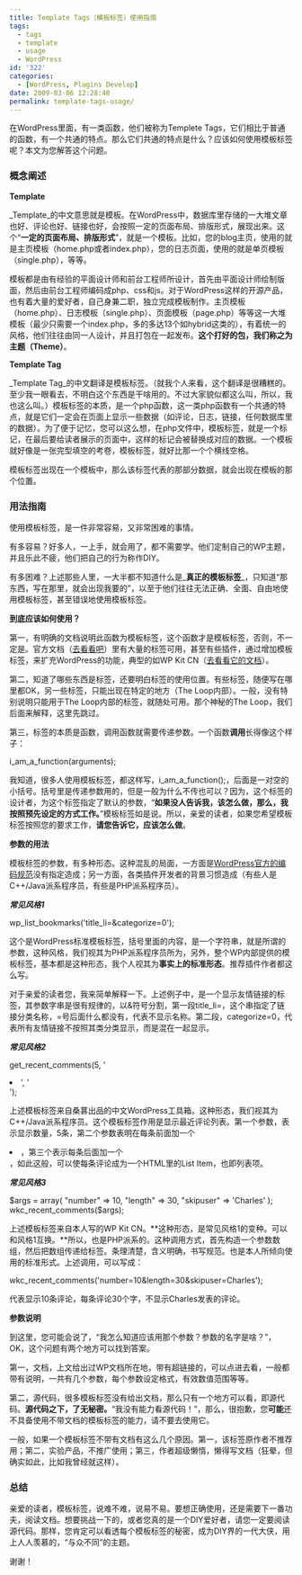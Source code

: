 ```yaml
---
title: Template Tags（模板标签）使用指南
tags:
  - tags
  - template
  - usage
  - WordPress
id: '322'
categories:
  - [WordPress, Plugins Develop]
date: 2009-03-06 12:28:40
permalink: template-tags-usage/
---
```


在WordPress里面，有一类函数，他们被称为Templete Tags，它们相比于普通的函数，有一个共通的特点。那么它们共通的特点是什么？应该如何使用模板标签呢？本文为您解答这个问题。
<!-- more -->
### 概念阐述

**Template**

_Template_的中文意思就是模板。在WordPress中，数据库里存储的一大堆文章也好、评论也好、链接也好，会按照一定的页面布局、排版形式，展现出来。这个“**一定的页面布局、排版形式**”，就是一个模板。比如，您的blog主页，使用的就是主页模板（home.php或者index.php），您的日志页面，使用的就是单页模板（single.php），等等。

模板都是由有经验的平面设计师和前台工程师所设计，首先由平面设计师绘制版面，然后由前台工程师编码成php、css和js。对于WordPress这样的开源产品，也有着大量的爱好者，自己身兼二职，独立完成模板制作。主页模板（home.php）、日志模板（single.php）、页面模板（page.php）等等这一大堆模板（最少只需要一个index.php，多的多达13个如hybrid这类的），有着统一的风格，他们往往由同一人设计，并且打包在一起发布。**这个打好的包，我们称之为主题（Theme）**。

**Template Tag**

_Template Tag_的中文翻译是模板标签。（就我个人来看，这个翻译是很糟糕的。至少我一眼看去，不明白这个东西是干啥用的。不过大家貌似都这么叫，所以，我也这么叫。）模板标签的本质，是一个php函数，这一类php函数有一个共通的特点，就是它们一定会在页面上显示一些数据（如评论，日志，链接，任何数据库里的数据）。为了便于记忆，您可以这么想，在php文件中，模板标签，就是一个标记，在最后要给读者展示的页面中，这样的标记会被替换成对应的数据。一个模板就好像是一张完型填空的考卷，模板标签，就好比那一个个横线空格。

模板标签出现在一个模板中，那么该标签代表的那部分数据，就会出现在模板的那个位置。

### 用法指南

使用模板标签，是一件非常容易，又非常困难的事情。

有多容易？好多人，一上手，就会用了，都不需要学。他们定制自己的WP主题，并且乐此不疲，他们把自己的行为称作DIY。

有多困难？上述那些人里，一大半都不知道什么是_**真正的模板标签**_，只知道“那东西，写在那里，就会出现我要的”，以至于他们往往无法正确、全面、自由地使用模板标签，甚至错误地使用模板标签。

**到底应该如何使用？**

第一，有明确的文档说明此函数为模板标签，这个函数才是模板标签，否则，不一定是。官方文档（[去看看吧](http://codex.wordpress.org/Template_Tags)）里有大量的标签可用，甚至有些插件，通过增加模板标签，来扩充WordPress的功能，典型的如WP Kit CN（[去看看它的文档](http://blog.charlestang.org/wp-kit-cn-doc)）。

第二，知道了哪些东西是标签，还要明白标签的使用位置。有些标签，随便写在哪里都OK，另一些标签，只能出现在特定的地方（The Loop内部）。一般，没有特别说明只能用于The Loop内部的标签，就随处可用。那个神秘的The Loop，我们后面来解释，这里先跳过。

第三，标签的本质是函数，调用函数就需要传递参数。一个函数****调用****长得像这个样子：

i_am_a_function(arguments);

我知道，很多人使用模板标签，都这样写，i_am_a_function();，后面是一对空的小括号。括号里是传递参数用的，但是一般为什么不传也可以？因为，这个标签的设计者，为这个标签指定了默认的参数，“**如果没人告诉我，该怎么做，那么，我按照预先设定的方式工作。**”模板标签如是说。所以，亲爱的读者，如果您希望模板标签按照您的要求工作，**请您告诉它，应该怎么做**。

**参数的用法**

模板标签的参数，有多种形态。这种混乱的局面，一方面是[WordPress官方的编码规范](http://codex.wordpress.org/WordPress_Coding_Standards)没有指定造成；另一方面，各类插件开发者的背景习惯造成（有些人是C++/Java派系程序员，有些是PHP派系程序员）。

_**常见风格1**_

wp_list_bookmarks('title_li=&categorize=0');

这个是WordPress标准模板标签，括号里面的内容，是一个字符串，就是所谓的参数，这种风格，我们视其为PHP派系程序员所为，另外，整个WP内部提供的模板标签，基本都是这种形态，我个人视其为**事实上的标准形态**。推荐插件作者都这么写。

对于亲爱的读者您，我来简单解释一下。上述例子中，是一个显示友情链接的标签，其参数字串是很有规律的，以&符号分割，第一段title_li=，这个串指定了链接分类名称，=号后面什么都没有，代表不显示名称。第二段，categorize=0，代表所有友情链接不按照其类分类显示，而是混在一起显示。

_**常见风格2**_

get_recent_comments(5, '<li> ', '</li>');

上述模板标签来自桑葚出品的中文WordPress工具箱。这种形态，我们视其为C++/Java派系程序员。这个模板标签作用是显示最近评论列表。第一个参数，表示显示数量，5条，第二个参数表明在每条前面加一个<li>，第三个表示每条后面加一个</li>，如此这般，可以使每条评论成为一个HTML里的List Item，也即列表项。

_**常见风格3**_

$args = array(
"number" => 10,
"length" => 30,
"skipuser" => 'Charles'
);
wkc_recent_comments($args);

上述模板标签来自本人写的WP Kit CN。**这种形态，是常见风格1的变种。可以和风格1互换。**所以，也是PHP派系的。这种调用方式，首先构造一个参数数组，然后把数组传递给标签。条理清楚，含义明确，书写规范。也是本人所倾向使用的标准形式。上述调用，可以写成：

wkc_recent_comments('number=10&length=30&skipuser=Charles');

代表显示10条评论，每条评论30个字，不显示Charles发表的评论。

**参数说明**

到这里，您可能会说了，“我怎么知道应该用那个参数？参数的名字是啥？”，OK，这个问题有两个地方可以找到答案。

第一，文档，上文给出过WP文档所在地，带有超链接的，可以点进去看，一般都带有说明，一共有几个参数，每个参数设定格式，有效数值范围等等。

第二，源代码，很多模板标签没有给出文档，那么只有一个地方可以看，即源代码。**源代码之下，了无秘密。**“我没有能力看源代码！”，那么，很抱歉，您**可能**还不具备使用不带文档的模板标签的能力，请不要去使用它。

一般，如果一个模板标签不带有文档有这么几个原因。第一，该标签原作者不推荐用；第二，实验产品，不推广使用；第三，作者超级懒惰，懒得写文档（狂晕，但确实如此，比如我曾经就这样）。

### 总结

亲爱的读者，模板标签，说难不难，说易不易。要想正确使用，还是需要下一番功夫，阅读文档。想要挑战一下的，或者您真的是一个DIY爱好者，请您一定要阅读源代码。那样，您肯定可以看透每个模板标签的秘密，成为DIY界的一代大侠，用上人人羡慕的，“与众不同”的主题。

谢谢！